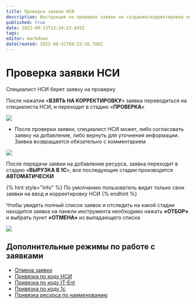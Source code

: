 ```yaml
---
title: Проверка заявки НСИ
description: Инструкция по проверке заявок на создание/корректировку позиций НСИ
published: true
date: 2022-09-13T13:24:23.845Z
tags: 
editor: markdown
dateCreated: 2022-08-31T09:23:16.708Z
---
```


# Проверка заявки НСИ

Специалист НСИ берет заявку на проверку

После нажатия «**ВЗЯТЬ НА КОРРЕКТИРОВКУ**» заявка переводиться на специалиста НСИ, и переходит в стадию «**ПРОВЕРКА**»

![](<../../../.gitbook/assets/16 (3).png>)

* После проверки заявки, специалист НСИ может, либо согласовать заявку на добавление, либо вернуть для уточнения информации. Заявка возвращается обязательно с комментарием

&#x20;![](<../../../.gitbook/assets/17 (2).png>)

После передачи заявки на добавление ресурса, заявка переходит в стадию «**ВЫРУЗКА В 1С**», все последующие стадии производятся **АВТОМАТИЧЕСКИ**

{% hint style="info" %}
По умолчанию пользователь видит только свои заявки на ввод и корректировку НСИ
{% endhint %}

Чтобы увидеть полный список заявок и отследить на какой стадии находится заявка на панели инструмента необходимо нажать **«ОТБОР»** и выбрать пункт **«ОТМЕНА»** из выпадающего списка

![](<../../../.gitbook/assets/20 (5).png>)

## Дополнительные режимы по работе с заявками

* [Отмена заявки](otmena-zayavki.md)
* [Привязка по коду НСИ](privyazka-resursa-po-kodu-es-nsi.md)
* [Привязка по коду IT-Ent](privyazka-resursa-po-kodu-es-nsi.md)
* [Привязка по коду 1с](privyazat-resurs-po-kodu-1s.md)
* [Привязка ресурса по наименованию](privyazka-resursa-po-naimenovaniya.md)
